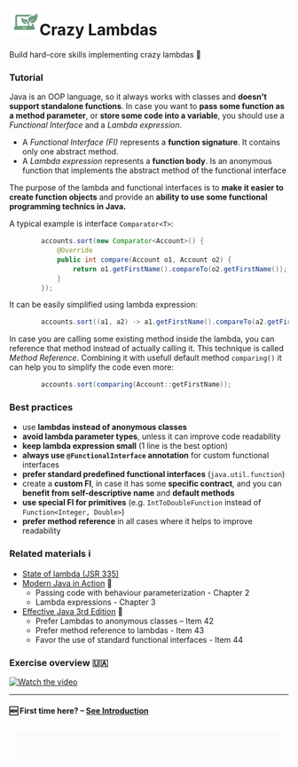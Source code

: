 # <img src="https://raw.githubusercontent.com/bobocode-projects/resources/master/image/logo_transparent_background.png" height=50/>Crazy Lambdas
Build hard-core skills implementing crazy lambdas 💪

### Tutorial 
Java is an OOP language, so it always works with classes and **doesn't support standalone functions**. 
In case you want to **pass some function as a method parameter**, or **store some code into a variable**, 
you should use a *Functional Interface* and a *Lambda expression*.

* A *Functional Interface (FI)* represents a **function signature**. It contains only one abstract method.
* A *Lambda expression* represents a **function body**. Is an anonymous function that implements the abstract method 
  of the functional interface

The purpose of the lambda and functional interfaces is to **make it easier to create function objects** 
and provide an **ability to use some functional programming technics in Java.**

A typical example is interface `Comparator<T>`:

```java
        accounts.sort(new Comparator<Account>() {
            @Override
            public int compare(Account o1, Account o2) {
                return o1.getFirstName().compareTo(o2.getFirstName());
            }
        });
```
It can be easily simplified using lambda expression:
```java
        accounts.sort((a1, a2) -> a1.getFirstName().compareTo(a2.getFirstName()));
```
In case you are calling some existing method inside the lambda, you can reference that method instead of actually 
calling it. This technique is called *Method Reference*. Combining it with usefull default method `comparing()` 
it can help you to simplify the code even more:
```java
        accounts.sort(comparing(Account::getFirstName));
```

### Best practices
* use **lambdas instead of anonymous classes**
* **avoid lambda parameter types**, unless it can improve code readability
* **keep lambda expression small** (1 line is the best option)
* **always use `@FunctionalInterface` annotation** for custom functional interfaces
* **prefer standard predefined functional interfaces** (`java.util.function`)
* create a **custom FI**, in case it has some **specific contract**, and you can **benefit from self-descriptive name** and **default methods**
* **use special FI for primitives** (e.g. `IntToDoubleFunction` instead of `Function<Integer, Double>`)
* **prefer method reference** in all cases where it helps to improve readability

### Related materials :information_source:
* [State of lambda (JSR 335)](http://htmlpreview.github.io/?https://github.com/bobocode-projects/resources/blob/master/java8/lambda/sotl.html)
* [Modern Java in Action](https://amzn.to/2KwUKW5) :green_book:
    * Passing code with behaviour parameterization - Chapter 2
    * Lambda expressions - Chapter 3
* [Effective Java 3rd Edition](https://amzn.to/3mYA0U1) :blue_book:
    * Prefer Lambdas to anonymous classes – Item 42
    * Prefer method reference to lambdas - Item 43
    * Favor the use of standard functional interfaces - Item 44

### Exercise overview 🇺🇦
[![Watch the video](https://img.youtube.com/vi/tNizKD1JbwM/0.jpg)](https://www.youtube.com/watch?v=tNizKD1JbwM)

---
#### 🆕 First time here? – [See Introduction](https://github.com/bobocode-projects/java-fundamentals-exercises/tree/main/0-0-intro#introduction)

##
<div align="center"><img src="https://raw.githubusercontent.com/bobocode-projects/resources/master/animation/GitHub%20Star_3.gif" height=50/></div>